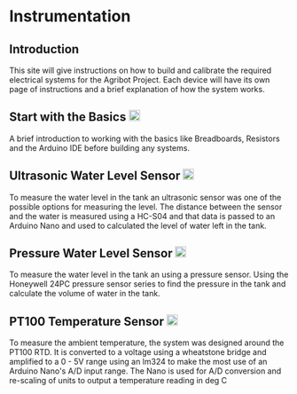 # Instrumentation

## Introduction

This site will give instructions on how to build and calibrate the required electrical systems for the Agribot Project. Each device will have its own page of instructions and a brief explanation of how the system works.

## Start with the Basics [<img src="https://external-content.duckduckgo.com/iu/?u=https%3A%2F%2Fimage.flaticon.com%2Ficons%2Fpng%2F512%2F3%2F3665.png&f=1&nofb=1" width="20px">](./basics.md)

A brief introduction to working with the basics like Breadboards, Resistors and the Arduino IDE before building any systems.

## Ultrasonic Water Level Sensor [<img src="https://external-content.duckduckgo.com/iu/?u=https%3A%2F%2Fimage.flaticon.com%2Ficons%2Fpng%2F512%2F3%2F3665.png&f=1&nofb=1" width="20px">](./ultrasonic.md)

To measure the water level in the tank an ultrasonic sensor was one of the possible options for measuring the level. The distance between the sensor and the water is measured using a HC-S04 and that data is passed to an Arduino Nano and used to calculated the level of water left in the tank.

## Pressure Water Level Sensor [<img src="https://external-content.duckduckgo.com/iu/?u=https%3A%2F%2Fimage.flaticon.com%2Ficons%2Fpng%2F512%2F3%2F3665.png&f=1&nofb=1" width="20px">](./pressure.md)

To measure the water level in the tank an using a pressure sensor. Using the Honeywell 24PC pressure sensor series to find the pressure in the tank and calculate the volume of water in the tank.

## PT100 Temperature Sensor [<img src="https://external-content.duckduckgo.com/iu/?u=https%3A%2F%2Fimage.flaticon.com%2Ficons%2Fpng%2F512%2F3%2F3665.png&f=1&nofb=1" width="20px">](./temperature.md)

To measure the ambient temperature, the system was designed around the PT100 RTD. It is converted to a voltage using a wheatstone bridge and amplified to a 0 - 5V range using an lm324 to make the most use of an Arduino Nano's A/D input range. The Nano is used for A/D conversion and re-scaling of units to output a temperature reading in deg C
